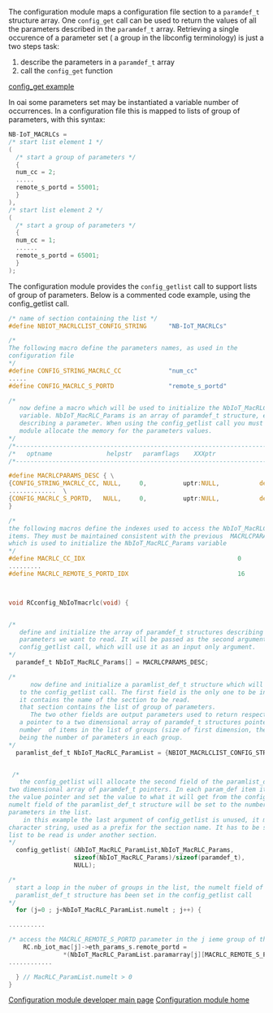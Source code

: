 The configuration module maps a configuration file section to a `paramdef_t` structure array. One `config_get` call can be used to return the values of all the parameters described in the `paramdef_t` array.
Retrieving a single occurence of a parameter set ( a group in the libconfig terminology) is just a two steps task:
1.  describe the parameters in a `paramdef_t` array
2.  call the `config_get` function


[config_get example](../../config/devusage/addaparam.md)


In oai some parameters set may be instantiated a variable number of occurrences. In a configuration file this is mapped to lists of group of parameters, with this syntax:
```c
NB-IoT_MACRLCs =
/* start list element 1 */
(
  /* start a group of parameters */
  {
  num_cc = 2;
  .....
  remote_s_portd = 55001;
  }
),
/* start list element 2 */
(
  /* start a group of parameters */
  {
  num_cc = 1;
  ......
  remote_s_portd = 65001;
  }
);

```
The configuration module provides the `config_getlist` call to support lists of group of parameters. Below is a commented code example, using the config_getlist call.

```c
/* name of section containing the list */
#define NBIOT_MACRLCLIST_CONFIG_STRING      "NB-IoT_MACRLCs"

/*
The following macro define the parameters names, as used in the
configuration file
*/
#define CONFIG_STRING_MACRLC_CC             "num_cc"
.....
#define CONFIG_MACRLC_S_PORTD               "remote_s_portd"

/*
   now define a macro which will be used to initialize the NbIoT_MacRLC_Params
   variable. NbIoT_MacRLC_Params is an array of paramdef_t structure, each item
   describing a parameter. When using the config_getlist call you must let the config
   module allocate the memory for the parameters values.
*/
/*------------------------------------------------------------------------------------------------------------*/
/*   optname               helpstr   paramflags    XXXptr              defXXXval                  type           numelt     */
/*------------------------------------------------------------------------------------------------------------*/

#define MACRLCPARAMS_DESC { \
{CONFIG_STRING_MACRLC_CC, NULL,     0,          uptr:NULL,           defintval:1,           TYPE_UINT,     0}, \
.............  \
{CONFIG_MACRLC_S_PORTD,   NULL,     0,          uptr:NULL,           defintval:50021,           TYPE_UINT,     0}, \
}

/*
the following macros define the indexes used to access the NbIoT_MacRLC_Params array
items. They must be maintained consistent with the previous  MACRLCPARAMS_DESC macro
which is used to initialize the NbIoT_MacRLC_Params variable
*/
#define MACRLC_CC_IDX                                          0
.........
#define MACRLC_REMOTE_S_PORTD_IDX                              16



void RCconfig_NbIoTmacrlc(void) {


/*
   define and initialize the array of paramdef_t structures describing the groups of
   parameters we want to read. It will be passed as the second argument of the
   config_getlist call, which will use it as an input only argument.
*/
  paramdef_t NbIoT_MacRLC_Params[] = MACRLCPARAMS_DESC;

/*
      now define and initialize a paramlist_def_t structure which will be passed
   to the config_getlist call. The first field is the only one to be initialized
   it contains the name of the section to be read.
   that section contains the list of group of parameters.
      The two other fields are output parameters used to return respectively
   a pointer to a two dimensional array of paramdef_t structures pointers, and the
   number  of items in the list of groups (size of first dimension, the second one
   being the number of parameters in each group.
*/
  paramlist_def_t NbIoT_MacRLC_ParamList = {NBIOT_MACRLCLIST_CONFIG_STRING,NULL,0};


 /*
   the config_getlist will allocate the second field of the paramlist_def_t structure, a
two dimensional array of paramdef_t pointers. In each param_def item it will allocate
the value pointer and set the value to what it will get from the config source. The
numelt field of the paramlist_def_t structure will be set to the number of groups of
parameters in the list.
    in this example the last argument of config_getlist is unused, it may contain a
character string, used as a prefix for the section name. It has to be specified when the
list to be read is under another section.
*/
  config_getlist( &NbIoT_MacRLC_ParamList,NbIoT_MacRLC_Params,
                  sizeof(NbIoT_MacRLC_Params)/sizeof(paramdef_t),
                  NULL);

/*
  start a loop in the nuber of groups in the list, the numelt field of the
  paramlist_def_t structure has been set in the config_getlist call
*/
  for (j=0 ; j<NbIoT_MacRLC_ParamList.numelt ; j++) {

..........

/* access the MACRLC_REMOTE_S_PORTD parameter in the j ieme group of the list */
	RC.nb_iot_mac[j]->eth_params_s.remote_portd =
               *(NbIoT_MacRLC_ParamList.paramarray[j][MACRLC_REMOTE_S_PORTD_IDX].iptr);
............

  } // MacRLC_ParamList.numelt > 0
}


```

[Configuration module developer main page](../../config/devusage.md)
[Configuration module home](../../config.md)
